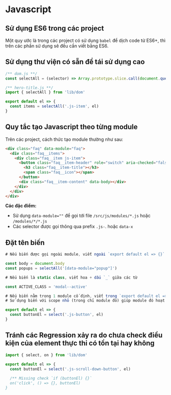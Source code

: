 # Javascript

## Sử dụng ES6 trong các project

Một quy ước là trong các project có sử dụng `babel` để dịch code từ ES6+, thì trên các phần sử dụng sẽ đều cần viết bằng ES6.

## Sử dụng thư viện có sẵn để tái sử dụng cao

```javascript
/** dom.js **/
const selectAll = (selector) => Array.prototype.slice.call(document.querySelectorAll(selector))

/** hero-title.js **/
import { selectAll } from 'lib/dom'

export default el => {
  const items = selectAll('.js-item', el)
}
```

## Quy tắc tạo Javascript theo từng module

Trên các project, cách thức tạo module thường như sau:

```html
<div class="faq" data-module="faq">
  <div class="faq__items">
    <div class="faq__item js-item">
      <button class="faq__item-header" role="switch" aria-checked="false" data-toggle>
        <h3 class="faq__item-title"></h3>
        <span class="faq__icon"></span>
      </button>
      <div class="faq__item-content" data-body></div>
    </div>
  </div>
</div>
```

**Các đặc điểm:**

- Sử dụng `data-module=""` để gọi tới file `/src/js/modules/*.js` hoặc `/modules/*/*.js`
- Các selector được gọi thông qua prefix `.js-`. hoặc `data-x`

## Đặt tên biến

```javascript
# Nếu biến được gọi ngoài module, viết ngoài `export default el => {}`

const body = document.body
const popups = selectAll('[data-module="popup"]')

# Nếu biến là static class, viết hoa + dấu `_` giữa các từ

const ACTIVE_CLASS = 'modal--active'

# Nếu biến nằm trong 1 module cố định, viết trong `export default el => {}`
# Sử dụng biến với scope nhỏ (trong chỉ module đó) giúp module đó hoạt động độc lập và có performance cao hơn so với dùng jQuery

export default el => {
  const buttonEl = select('.js-button', el)
}
```

## Tránh các Regression xảy ra do chưa check điều kiện của element thực thi có tồn tại hay không

```javascript
import { select, on } from 'lib/dom'

export default el => {
  const buttonEl = select('.js-scroll-down-button', el)
  
  /** Missing check `if (buttonEl) {}`
  on('click', () => {}, buttonEl)
}
```

